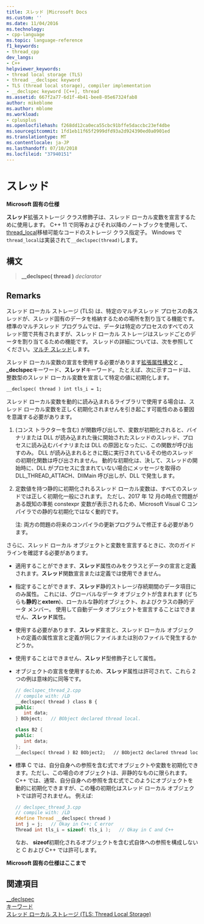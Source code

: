```yaml
---
title: スレッド |Microsoft Docs
ms.custom: ''
ms.date: 11/04/2016
ms.technology:
- cpp-language
ms.topic: language-reference
f1_keywords:
- thread_cpp
dev_langs:
- C++
helpviewer_keywords:
- thread local storage (TLS)
- thread __declspec keyword
- TLS (thread local storage), compiler implementation
- __declspec keyword [C++], thread
ms.assetid: 667f2a77-6d1f-4b41-bee8-05e67324fab8
author: mikeblome
ms.author: mblome
ms.workload:
- cplusplus
ms.openlocfilehash: f268dd12ca0eca55cbc91bffe5daccbc23ef4dbe
ms.sourcegitcommit: 1fd1eb11f65f2999dfd93a2d924390ed0a0901ed
ms.translationtype: MT
ms.contentlocale: ja-JP
ms.lasthandoff: 07/10/2018
ms.locfileid: "37940151"
---
```

# <a name="thread"></a>スレッド

**Microsoft 固有の仕様**

**スレッド**拡張ストレージ クラス修飾子は、スレッド ローカル変数を宣言するために使用します。 C++ 11 で同等およびそれ以降のノートブックを使用して、 [thread_local](../cpp/storage-classes-cpp.md#thread_local)移植可能なコードのストレージ クラス指定子。 Windows で`thread_local`は実装されて`__declspec(thread)`します。

## <a name="syntax"></a>構文

> **__declspec( thread )** *declarator*  

## <a name="remarks"></a>Remarks

スレッド ローカル ストレージ (TLS) は、特定のマルチスレッド プロセスの各スレッドが、スレッド固有のデータを格納するための場所を割り当てる機能です。 標準のマルチスレッド プログラムでは、データは特定のプロセスのすべてのスレッド間で共有されますが、スレッド ローカル ストレージはスレッドごとのデータを割り当てるための機能です。 スレッドの詳細については、次を参照してください。[マルチ スレッド](../parallel/multithreading-support-for-older-code-visual-cpp.md)します。

スレッド ローカル変数の宣言を使用する必要があります[拡張属性構文](../cpp/declspec.md)と **_ _declspec**キーワード、**スレッド**キーワード。 たとえば、次に示すコードは、整数型のスレッド ローカル変数を宣言して特定の値に初期化します。

```cpp
__declspec( thread ) int tls_i = 1;
```

スレッド ローカル変数を動的に読み込まれるライブラリで使用する場合は、スレッド ローカル変数を正しく初期化されませんを引き起こす可能性のある要因を意識する必要があります。

1. (コンス トラクターを含む) が関数呼び出しで、変数が初期化されると、バイナリまたは DLL が読み込まれた後に開始されたスレッドのスレッド、プロセスに読み込むバイナリまたは DLL の原因となったに、この関数が呼び出すのみ。 DLL が読み込まれるときに既に実行されているその他のスレッドの初期化関数は呼び出されません。 動的な初期化は、決して、スレッドの開始時に、DLL がプロセスに含まれていない場合にメッセージを取得の DLL_THREAD_ATTACH、DllMain 呼び出しが、DLL で発生します。

1. 定数値を持つ静的に初期化されるスレッド ローカル変数は、すべてのスレッドでは正しく初期化一般にされます。 ただし、2017 年 12 月の時点で問題がある既知の準拠 constexpr 変数が表示されるため、Microsoft Visual C コンパイラでの静的な初期化ではなく動的です。

   注: 両方の問題の将来のコンパイラの更新プログラムで修正する必要があります。

さらに、スレッド ローカル オブジェクトと変数を宣言するときに、次のガイドラインを確認する必要があります。

- 適用することができます、**スレッド**属性のみをクラスとデータの宣言と定義されます。**スレッド**関数宣言または定義では使用できません。

- 指定することができます、**スレッド**静的ストレージ存続期間のデータ項目にのみ属性。 これには、グローバルなデータ オブジェクトが含まれます (どちらも**静的**と**extern**)、ローカルな静的オブジェクト、およびクラスの静的データ メンバー。 使用して自動データ オブジェクトを宣言することはできません、**スレッド**属性。

- 使用する必要があります、**スレッド**宣言と、スレッド ローカル オブジェクトの定義の属性宣言と定義が同じファイルまたは別のファイルで発生するかどうか。

- 使用することはできません、**スレッド**型修飾子として属性。

- オブジェクトの宣言を使用するため、**スレッド**属性は許可されて、これら 2 つの例は意味的に同等です。

    ```cpp
    // declspec_thread_2.cpp
    // compile with: /LD
    __declspec( thread ) class B {
    public:
       int data;
    } BObject;   // BObject declared thread local.

    class B2 {
    public:
       int data;
    };
    __declspec( thread ) B2 BObject2;   // BObject2 declared thread local.
    ```

- 標準 C では、自分自身への参照を含む式でオブジェクトや変数を初期化できます。ただし、この場合のオブジェクトは、非静的なものに限られます。 C++ では、通常、自分自身への参照を含む式でこのようにオブジェクトを動的に初期化できますが、この種の初期化はスレッド ローカル オブジェクトでは許可されません。 例えば:

   ```cpp
   // declspec_thread_3.cpp
   // compile with: /LD
   #define Thread __declspec( thread )
   int j = j;   // Okay in C++; C error
   Thread int tls_i = sizeof( tls_i );   // Okay in C and C++
   ```

   なお、 **sizeof**初期化されるオブジェクトを含む式自体への参照を構成しないと C および C++ では許可します。

**Microsoft 固有の仕様はここまで**

## <a name="see-also"></a>関連項目

[__declspec](../cpp/declspec.md)  
[キーワード](../cpp/keywords-cpp.md)  
[スレッド ローカル ストレージ (TLS: Thread Local Storage)](../parallel/thread-local-storage-tls.md)  
